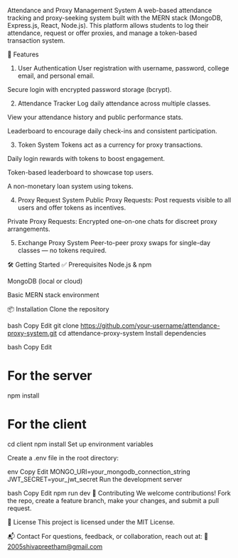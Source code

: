 Attendance and Proxy Management System
A web-based attendance tracking and proxy-seeking system built with the MERN stack (MongoDB, Express.js, React, Node.js). This platform allows students to log their attendance, request or offer proxies, and manage a token-based transaction system.

🚀 Features
1. User Authentication
User registration with username, password, college email, and personal email.

Secure login with encrypted password storage (bcrypt).

2. Attendance Tracker
Log daily attendance across multiple classes.

View your attendance history and public performance stats.

Leaderboard to encourage daily check-ins and consistent participation.

3. Token System
Tokens act as a currency for proxy transactions.

Daily login rewards with tokens to boost engagement.

Token-based leaderboard to showcase top users.

A non-monetary loan system using tokens.

4. Proxy Request System
Public Proxy Requests: Post requests visible to all users and offer tokens as incentives.

Private Proxy Requests: Encrypted one-on-one chats for discreet proxy arrangements.

5. Exchange Proxy System
Peer-to-peer proxy swaps for single-day classes — no tokens required.

🛠️ Getting Started
✅ Prerequisites
Node.js & npm

MongoDB (local or cloud)

Basic MERN stack environment

📦 Installation
Clone the repository

bash
Copy
Edit
git clone https://github.com/your-username/attendance-proxy-system.git
cd attendance-proxy-system
Install dependencies

bash
Copy
Edit
# For the server
npm install

# For the client
cd client
npm install
Set up environment variables

Create a .env file in the root directory:

env
Copy
Edit
MONGO_URI=your_mongodb_connection_string
JWT_SECRET=your_jwt_secret
Run the development server

bash
Copy
Edit
npm run dev
🤝 Contributing
We welcome contributions!
Fork the repo, create a feature branch, make your changes, and submit a pull request.

📄 License
This project is licensed under the MIT License.

📬 Contact
For questions, feedback, or collaboration, reach out at:
📧 2005shivapreetham@gmail.com
